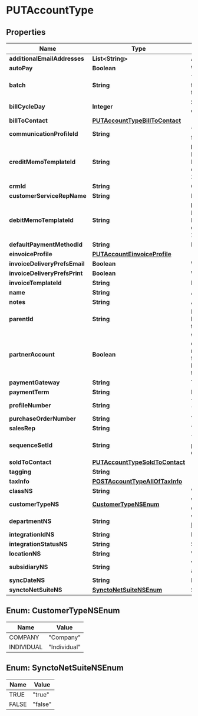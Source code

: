 

# PUTAccountType


## Properties

| Name | Type | Description | Notes |
|------------ | ------------- | ------------- | -------------|
|**additionalEmailAddresses** | **List&lt;String&gt;** | A list of additional email addresses to receive email notifications. Use commas to separate email addresses.  |  [optional] |
|**autoPay** | **Boolean** | Whether future payments are to be automatically billed when they are due.   |  [optional] |
|**batch** | **String** | The alias name given to a batch. A string of 50 characters or less.  **Note**: By default, you have 50 configurable account batches. To increase the limit to 200 batches, you must have the &lt;a href&#x3D;\&quot;https://knowledgecenter.zuora.com/Zuora_Central_Platform/Performance_Booster_Elite\&quot; target&#x3D;\&quot;_blank\&quot;&gt;Performance Booster Elite&lt;/a&gt; package.  |  [optional] |
|**billCycleDay** | **Integer** | Sets the bill cycle day (BCD) for the charge. The BCD determines which day of the month the customer is billed. Values: Any activated system-defined bill cycle day （&#x60;1&#x60;-&#x60;31&#x60;）  |  [optional] |
|**billToContact** | [**PUTAccountTypeBillToContact**](PUTAccountTypeBillToContact.md) |  |  [optional] |
|**communicationProfileId** | **String** | The ID of the communication profile that this account is linked to.  You can provide either or both of the &#x60;communicationProfileId&#x60; and &#x60;profileNumber&#x60; fields.  If both are provided, the request will fail if they do not refer to the same communication profile.  |  [optional] |
|**creditMemoTemplateId** | **String** | **Note:** This field is only available if you have [Invoice Settlement](https://knowledgecenter.zuora.com/Billing/Billing_and_Payments/Invoice_Settlement) enabled. The Invoice Settlement feature is generally available as of Zuora Billing Release 296 (March 2021). This feature includes Unapplied Payments, Credit and Debit Memo, and Invoice Item Settlement. If you want to enable Invoice Settlement, see [Invoice Settlement Enablement and Checklist Guide](https://knowledgecenter.zuora.com/Billing/Billing_and_Payments/Invoice_Settlement/Invoice_Settlement_Migration_Checklist_and_Guide) for more information.  The unique ID of the credit memo template, configured in **Billing Settings** &gt; **Manage Billing Document Configuration** through the Zuora UI. For example, 2c92c08a6246fdf101626b1b3fe0144b.  |  [optional] |
|**crmId** | **String** | CRM account ID for the account, up to 100 characters.  |  [optional] |
|**customerServiceRepName** | **String** | Name of the account’s customer service representative, if applicable.  |  [optional] |
|**debitMemoTemplateId** | **String** | **Note:** This field is only available if you have [Invoice Settlement](https://knowledgecenter.zuora.com/Billing/Billing_and_Payments/Invoice_Settlement) enabled. The Invoice Settlement feature is generally available as of Zuora Billing Release 296 (March 2021). This feature includes Unapplied Payments, Credit and Debit Memo, and Invoice Item Settlement. If you want to enable Invoice Settlement, see [Invoice Settlement Enablement and Checklist Guide](https://knowledgecenter.zuora.com/Billing/Billing_and_Payments/Invoice_Settlement/Invoice_Settlement_Migration_Checklist_and_Guide) for more information.  The unique ID of the debit memo template, configured in **Billing Settings** &gt; **Manage Billing Document Configuration** through the Zuora UI. For example, 2c92c08d62470a8501626b19d24f19e2.  |  [optional] |
|**defaultPaymentMethodId** | **String** | ID of the default payment method for the account.  Values: a valid ID for an existing payment method.  |  [optional] |
|**einvoiceProfile** | [**PUTAccountEinvoiceProfile**](PUTAccountEinvoiceProfile.md) |  |  [optional] |
|**invoiceDeliveryPrefsEmail** | **Boolean** | Whether the customer wants to receive invoices through email.   The default value is &#x60;false&#x60;.  |  [optional] |
|**invoiceDeliveryPrefsPrint** | **Boolean** | Whether the customer wants to receive printed invoices, such as through postal mail.  The default value is &#x60;false&#x60;.  |  [optional] |
|**invoiceTemplateId** | **String** | Invoice template ID, configured in Billing Settings in the Zuora UI.  |  [optional] |
|**name** | **String** | Account name, up to 255 characters.  |  [optional] |
|**notes** | **String** | A string of up to 65,535 characters.  |  [optional] |
|**parentId** | **String** | Identifier of the parent customer account for this Account object. The length is 32 characters. Use this field if you have &lt;a href&#x3D;\&quot;https://knowledgecenter.zuora.com/Billing/Subscriptions/Customer_Accounts/A_Customer_Account_Introduction#Customer_Hierarchy\&quot; target&#x3D;\&quot;_blank\&quot;&gt;Customer Hierarchy&lt;/a&gt; enabled. |  [optional] |
|**partnerAccount** | **Boolean** | Whether the customer account is a partner, distributor, or reseller.    You can set this field to &#x60;true&#x60; if you have business with distributors or resellers, or operating in B2B model to manage numerous subscriptions through concurrent API requests. After this field is set to &#x60;true&#x60;, the calculation of account metrics is performed asynchronously during operations such as subscription creation, order changes, invoice generation, and payments.   **Note**: This field is available only if you have the &lt;a href&#x3D;\&quot;https://knowledgecenter.zuora.com/Zuora_Billing/Manage_customer_accounts/AAA_Overview_of_customer_accounts/Reseller_Account\&quot; target&#x3D;\&quot;_blank\&quot;&gt;Reseller Account&lt;/a&gt; feature enabled.  |  [optional] |
|**paymentGateway** | **String** | The name of the payment gateway instance. If null or left unassigned, the Account will use the Default Gateway.  |  [optional] |
|**paymentTerm** | **String** | Payment terms for this account. Possible values are &#x60;Due Upon Receipt&#x60;, &#x60;Net 30&#x60;, &#x60;Net 60&#x60;, &#x60;Net 90&#x60;. |  [optional] |
|**profileNumber** | **String** | The number of the communication profile that this account is linked to.  You can provide either or both of the &#x60;communicationProfileId&#x60; and &#x60;profileNumber&#x60; fields.  If both are provided, the request will fail if they do not refer to the same communication profile.  |  [optional] |
|**purchaseOrderNumber** | **String** | The purchase order number provided by your customer for services, products, or both purchased. |  [optional] |
|**salesRep** | **String** | The name of the sales representative associated with this account, if applicable. Maximum of 50 characters. |  [optional] |
|**sequenceSetId** | **String** | The ID of the billing document sequence set to assign to the customer account.   The billing documents to generate for this account will adopt the prefix and starting document number configured in the sequence set.  If a customer account has no assigned billing document sequence set, billing documents generated for this account adopt the prefix and starting document number from the default sequence set.  |  [optional] |
|**soldToContact** | [**PUTAccountTypeSoldToContact**](PUTAccountTypeSoldToContact.md) |  |  [optional] |
|**tagging** | **String** |  |  [optional] |
|**taxInfo** | [**POSTAccountTypeAllOfTaxInfo**](POSTAccountTypeAllOfTaxInfo.md) |  |  [optional] |
|**classNS** | **String** | Value of the Class field for the corresponding customer account in NetSuite. Only available if you have installed the [Zuora Connector for NetSuite](https://www.zuora.com/connect/app/?appId&#x3D;265).  |  [optional] |
|**customerTypeNS** | [**CustomerTypeNSEnum**](#CustomerTypeNSEnum) | Value of the Customer Type field for the corresponding customer account in NetSuite. The Customer Type field is used when the customer account is created in NetSuite. Only available if you have installed the [Zuora Connector for NetSuite](https://www.zuora.com/connect/app/?appId&#x3D;265).  |  [optional] |
|**departmentNS** | **String** | Value of the Department field for the corresponding customer account in NetSuite. Only available if you have installed the [Zuora Connector for NetSuite](https://www.zuora.com/connect/app/?appId&#x3D;265).  |  [optional] |
|**integrationIdNS** | **String** | ID of the corresponding object in NetSuite. Only available if you have installed the [Zuora Connector for NetSuite](https://www.zuora.com/connect/app/?appId&#x3D;265).  |  [optional] |
|**integrationStatusNS** | **String** | Status of the account&#39;s synchronization with NetSuite. Only available if you have installed the [Zuora Connector for NetSuite](https://www.zuora.com/connect/app/?appId&#x3D;265).  |  [optional] |
|**locationNS** | **String** | Value of the Location field for the corresponding customer account in NetSuite. Only available if you have installed the [Zuora Connector for NetSuite](https://www.zuora.com/connect/app/?appId&#x3D;265).  |  [optional] |
|**subsidiaryNS** | **String** | Value of the Subsidiary field for the corresponding customer account in NetSuite. The Subsidiary field is required if you use NetSuite OneWorld. Only available if you have installed the [Zuora Connector for NetSuite](https://www.zuora.com/connect/app/?appId&#x3D;265).  |  [optional] |
|**syncDateNS** | **String** | Date when the account was sychronized with NetSuite. Only available if you have installed the [Zuora Connector for NetSuite](https://www.zuora.com/connect/app/?appId&#x3D;265).  |  [optional] |
|**synctoNetSuiteNS** | [**SynctoNetSuiteNSEnum**](#SynctoNetSuiteNSEnum) | Specifies whether the account should be synchronized with NetSuite. Only available if you have installed the [Zuora Connector for NetSuite](https://www.zuora.com/connect/app/?appId&#x3D;265).  |  [optional] |



## Enum: CustomerTypeNSEnum

| Name | Value |
|---- | -----|
| COMPANY | &quot;Company&quot; |
| INDIVIDUAL | &quot;Individual&quot; |



## Enum: SynctoNetSuiteNSEnum

| Name | Value |
|---- | -----|
| TRUE | &quot;true&quot; |
| FALSE | &quot;false&quot; |



